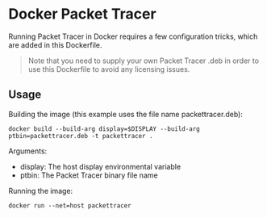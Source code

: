 # Docker Packet Tracer

Running Packet Tracer in Docker requires a few configuration tricks, which are added in this Dockerfile.

> Note that you need to supply your own Packet Tracer .deb in order to use this Dockerfile to avoid any licensing issues.

## Usage

Building the image (this example uses the file name packettracer.deb):

```
docker build --build-arg display=$DISPLAY --build-arg ptbin=packettracer.deb -t packettracer .
```

Arguments:
* display: The host display environmental variable
* ptbin: The Packet Tracer binary file name

Running the image:

```
docker run --net=host packettracer
```
